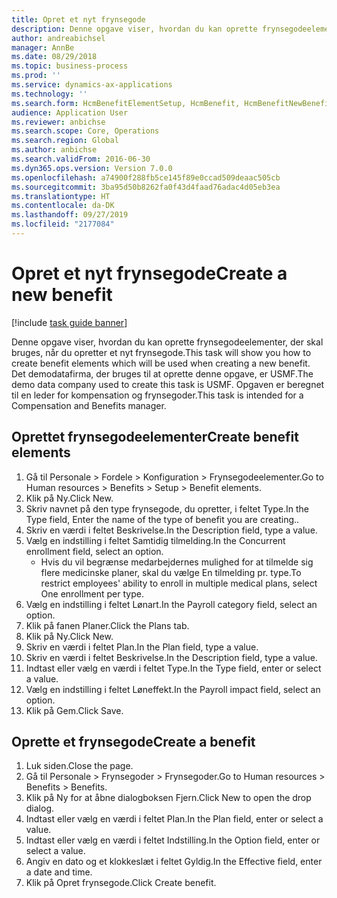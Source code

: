 ```yaml
---
title: Opret et nyt frynsegode
description: Denne opgave viser, hvordan du kan oprette frynsegodeelementer, der skal bruges, når du opretter et nyt frynsegode.
author: andreabichsel
manager: AnnBe
ms.date: 08/29/2018
ms.topic: business-process
ms.prod: ''
ms.service: dynamics-ax-applications
ms.technology: ''
ms.search.form: HcmBenefitElementSetup, HcmBenefit, HcmBenefitNewBenefit, HcmBenefitPlanLookup
audience: Application User
ms.reviewer: anbichse
ms.search.scope: Core, Operations
ms.search.region: Global
ms.author: anbichse
ms.search.validFrom: 2016-06-30
ms.dyn365.ops.version: Version 7.0.0
ms.openlocfilehash: a74900f288fb5ce145f89e0ccad509deaac505cb
ms.sourcegitcommit: 3ba95d50b8262fa0f43d4faad76adac4d05eb3ea
ms.translationtype: HT
ms.contentlocale: da-DK
ms.lasthandoff: 09/27/2019
ms.locfileid: "2177084"
---
```

# <a name="create-a-new-benefit"></a><span data-ttu-id="d562a-103">Opret et nyt frynsegode</span><span class="sxs-lookup"><span data-stu-id="d562a-103">Create a new benefit</span></span>

[!include [task guide banner](../../includes/task-guide-banner.md)]

<span data-ttu-id="d562a-104">Denne opgave viser, hvordan du kan oprette frynsegodeelementer, der skal bruges, når du opretter et nyt frynsegode.</span><span class="sxs-lookup"><span data-stu-id="d562a-104">This task will show you how to create benefit elements which will be used when creating a new benefit.</span></span> <span data-ttu-id="d562a-105">Det demodatafirma, der bruges til at oprette denne opgave, er USMF.</span><span class="sxs-lookup"><span data-stu-id="d562a-105">The demo data company used to create this task is USMF.</span></span> <span data-ttu-id="d562a-106">Opgaven er beregnet til en leder for kompensation og frynsegoder.</span><span class="sxs-lookup"><span data-stu-id="d562a-106">This task is intended for a Compensation and Benefits manager.</span></span>


## <a name="create-benefit-elements"></a><span data-ttu-id="d562a-107">Oprettet frynsegodeelementer</span><span class="sxs-lookup"><span data-stu-id="d562a-107">Create benefit elements</span></span>
1. <span data-ttu-id="d562a-108">Gå til Personale > Fordele > Konfiguration > Frynsegodeelementer.</span><span class="sxs-lookup"><span data-stu-id="d562a-108">Go to Human resources > Benefits > Setup > Benefit elements.</span></span>
2. <span data-ttu-id="d562a-109">Klik på Ny.</span><span class="sxs-lookup"><span data-stu-id="d562a-109">Click New.</span></span>
3. <span data-ttu-id="d562a-110">Skriv navnet på den type frynsegode, du opretter, i feltet Type.</span><span class="sxs-lookup"><span data-stu-id="d562a-110">In the Type field, Enter the name of the type of benefit you are creating..</span></span>
4. <span data-ttu-id="d562a-111">Skriv en værdi i feltet Beskrivelse.</span><span class="sxs-lookup"><span data-stu-id="d562a-111">In the Description field, type a value.</span></span>
5. <span data-ttu-id="d562a-112">Vælg en indstilling i feltet Samtidig tilmelding.</span><span class="sxs-lookup"><span data-stu-id="d562a-112">In the Concurrent enrollment field, select an option.</span></span>
    * <span data-ttu-id="d562a-113">Hvis du vil begrænse medarbejdernes mulighed for at tilmelde sig flere medicinske planer, skal du vælge En tilmelding pr. type.</span><span class="sxs-lookup"><span data-stu-id="d562a-113">To restrict employees' ability to enroll in multiple medical plans, select One enrollment per type.</span></span>  
6. <span data-ttu-id="d562a-114">Vælg en indstilling i feltet Lønart.</span><span class="sxs-lookup"><span data-stu-id="d562a-114">In the Payroll category field, select an option.</span></span>
7. <span data-ttu-id="d562a-115">Klik på fanen Planer.</span><span class="sxs-lookup"><span data-stu-id="d562a-115">Click the Plans tab.</span></span>
8. <span data-ttu-id="d562a-116">Klik på Ny.</span><span class="sxs-lookup"><span data-stu-id="d562a-116">Click New.</span></span>
9. <span data-ttu-id="d562a-117">Skriv en værdi i feltet Plan.</span><span class="sxs-lookup"><span data-stu-id="d562a-117">In the Plan field, type a value.</span></span>
10. <span data-ttu-id="d562a-118">Skriv en værdi i feltet Beskrivelse.</span><span class="sxs-lookup"><span data-stu-id="d562a-118">In the Description field, type a value.</span></span>
11. <span data-ttu-id="d562a-119">Indtast eller vælg en værdi i feltet Type.</span><span class="sxs-lookup"><span data-stu-id="d562a-119">In the Type field, enter or select a value.</span></span>
12. <span data-ttu-id="d562a-120">Vælg en indstilling i feltet Løneffekt.</span><span class="sxs-lookup"><span data-stu-id="d562a-120">In the Payroll impact field, select an option.</span></span>
13. <span data-ttu-id="d562a-121">Klik på Gem.</span><span class="sxs-lookup"><span data-stu-id="d562a-121">Click Save.</span></span>

## <a name="create-a-benefit"></a><span data-ttu-id="d562a-122">Oprette et frynsegode</span><span class="sxs-lookup"><span data-stu-id="d562a-122">Create a benefit</span></span>
1. <span data-ttu-id="d562a-123">Luk siden.</span><span class="sxs-lookup"><span data-stu-id="d562a-123">Close the page.</span></span>
2. <span data-ttu-id="d562a-124">Gå til Personale > Frynsegoder > Frynsegoder.</span><span class="sxs-lookup"><span data-stu-id="d562a-124">Go to Human resources > Benefits > Benefits.</span></span>
3. <span data-ttu-id="d562a-125">Klik på Ny for at åbne dialogboksen Fjern.</span><span class="sxs-lookup"><span data-stu-id="d562a-125">Click New to open the drop dialog.</span></span>
4. <span data-ttu-id="d562a-126">Indtast eller vælg en værdi i feltet Plan.</span><span class="sxs-lookup"><span data-stu-id="d562a-126">In the Plan field, enter or select a value.</span></span>
5. <span data-ttu-id="d562a-127">Indtast eller vælg en værdi i feltet Indstilling.</span><span class="sxs-lookup"><span data-stu-id="d562a-127">In the Option field, enter or select a value.</span></span>
6. <span data-ttu-id="d562a-128">Angiv en dato og et klokkeslæt i feltet Gyldig.</span><span class="sxs-lookup"><span data-stu-id="d562a-128">In the Effective field, enter a date and time.</span></span>
7. <span data-ttu-id="d562a-129">Klik på Opret frynsegode.</span><span class="sxs-lookup"><span data-stu-id="d562a-129">Click Create benefit.</span></span>

